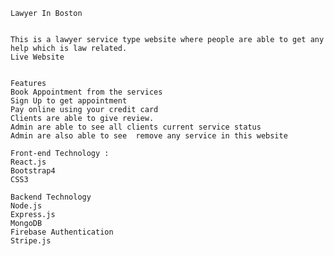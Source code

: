     Lawyer In Boston


    This is a lawyer service type website where people are able to get any help which is law related.
    Live Website
     
     
    Features
    Book Appointment from the services
    Sign Up to get appointment
    Pay online using your credit card
    Clients are able to give review.
    Admin are able to see all clients current service status
    Admin are also able to see  remove any service in this website
    
    Front-end Technology :
    React.js
    Bootstrap4
    CSS3
    
    Backend Technology
    Node.js
    Express.js
    MongoDB
    Firebase Authentication
    Stripe.js
   

